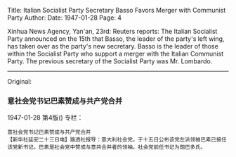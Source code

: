 Title: Italian Socialist Party Secretary Basso Favors Merger with Communist Party
Author:
Date: 1947-01-28
Page: 4

Xinhua News Agency, Yan'an, 23rd: Reuters reports: The Italian Socialist Party announced on the 15th that Basso, the leader of the party's left wing, has taken over as the party's new secretary. Basso is the leader of those within the Socialist Party who support a merger with the Italian Communist Party. The previous secretary of the Socialist Party was Mr. Lombardo.



<hr /> 

Original: 


### 意社会党书记巴素赞成与共产党合并

1947-01-28
第4版()
专栏：

    意社会党书记巴素赞成与共产党合并
    【新华社延安二十三日电】路透社报导：意大利社会党，于十五日公布该党左派领袖巴素已接任该党新书记。巴素是社会党中赞成与意共合并者的领袖。社会党前任书记为朗巴多氏。
